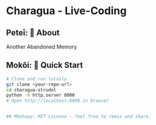 # Charagua -  Live-Coding

##  Peteĩ: 🎵 About
Another Abandoned Memory

## Mokõi: 🚀 Quick Start

```bash
# Clone and run locally
git clone <your-repo-url>
cd charagua-strudel
python -m http.server 8000
# Open http://localhost:8000 in browser


## Mbohapy: MIT License - feel free to remix and share.


